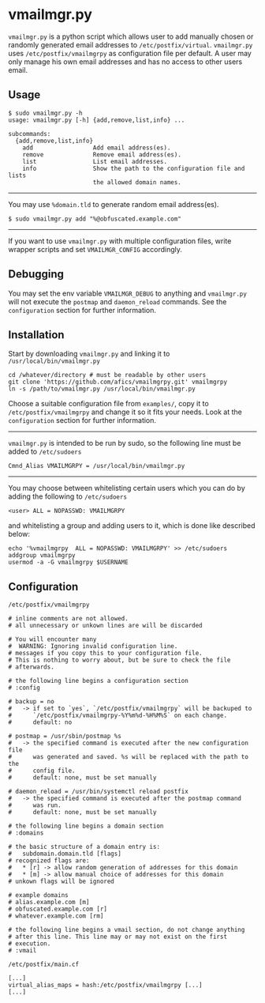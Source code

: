 vmailmgr.py
==========
`vmailmgr.py` is a python script which allows user to add manually chosen or
randomly generated email addresses to `/etc/postfix/virtual`.
`vmailmgr.py` uses `/etc/postfix/vmailmgrpy` as configuration file per default.
A user may only manage his own email addresses and has no access to other users
email.

Usage
-----

    $ sudo vmailmgr.py -h
    usage: vmailmgr.py [-h] {add,remove,list,info} ...

    subcommands:
      {add,remove,list,info}
        add                 Add email address(es).
        remove              Remove email address(es).
        list                List email addresses.
        info                Show the path to the configuration file and lists
                            the allowed domain names.
___
You may use `%domain.tld` to generate random email address(es).

    $ sudo vmailmgr.py add "%@obfuscated.example.com"
___
If you want to use `vmailmgr.py` with multiple configuration files, write
wrapper scripts and set `VMAILMGR_CONFIG` accordingly.

Debugging
---------
You may set the env variable `VMAILMGR_DEBUG` to anything and `vmailmgr.py` will
not execute the `postmap` and `daemon_reload` commands. See the `configuration`
section for further information.

Installation
------------

Start by downloading `vmailmgr.py` and linking it to `/usr/local/bin/vmailmgr.py`
```
cd /whatever/directory # must be readable by other users
git clone 'https://github.com/afics/vmailmgrpy.git' vmailmgrpy
ln -s /path/to/vmailmgr.py /usr/local/bin/vmailmgr.py
```

Choose a suitable configuration file from `examples/`, copy it to
`/etc/postfix/vmailmgrpy` and change it so it fits your needs.
Look at the `configuration` section for further information.
___
`vmailmgr.py` is intended to be run by sudo, so the following line must be added
to `/etc/sudoers`

    Cmnd_Alias VMAILMGRPY = /usr/local/bin/vmailmgr.py
___
You may choose between whitelisting certain users which you can do by adding the
following to `/etc/sudoers`

    <user> ALL = NOPASSWD: VMAILMGRPY

and whitelisting a group and adding users to it, which is done like
described below:
```
echo '%vmailmgrpy  ALL = NOPASSWD: VMAILMGRPY' >> /etc/sudoers
addgroup vmailmgrpy
usermod -a -G vmailmgrpy $USERNAME
```

Configuration
-------------
`/etc/postfix/vmailmgrpy`

    # inline comments are not allowed.
    # all unnecessary or unkown lines are will be discarded
    
    # You will encounter many 
    #  WARNING: Ignoring invalid configuration line.
    # messages if you copy this to your configuration file.
    # This is nothing to worry about, but be sure to check the file
    # afterwards.
    
    # the following line begins a configuration section
    # :config

    # backup = no
    #   -> if set to `yes`, `/etc/postfix/vmailmgrpy` will be backuped to
    #      `/etc/postfix/vmailmgrpy-%Y%m%d-%H%M%S` on each change.
    #      default: no

    # postmap = /usr/sbin/postmap %s
    #   -> the specified command is executed after the new configuration file
    #      was generated and saved. %s will be replaced with the path to the
    #      config file.
    #      default: none, must be set manually

    # daemon_reload = /usr/bin/systemctl reload postfix
    #   -> the specified command is executed after the postmap command
    #      was run.
    #      default: none, must be set manually

    # the following line begins a domain section
    # :domains
    
    # the basic structure of a domain entry is:
    #   subdomain.domain.tld [flags]
    # recognized flags are:
    #   * [r] -> allow random generation of addresses for this domain
    #   * [m] -> allow manual choice of addresses for this domain
    # unkown flags will be ignored
    
    # example domains
    # alias.example.com [m]
    # obfuscated.example.com [r]
    # whatever.example.com [rm]

    # the following line begins a vmail section, do not change anything
    # after this line. This line may or may not exist on the first
    # execution.
    # :vmail

`/etc/postfix/main.cf`

    [...]
    virtual_alias_maps = hash:/etc/postfix/vmailmgrpy [...]
    [...]
